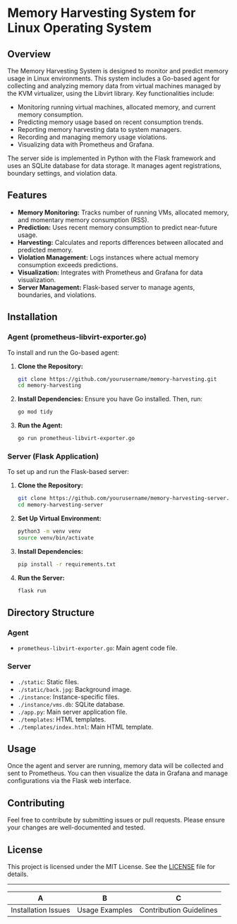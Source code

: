 # Memory Harvesting System for Linux Operating System

## Overview

The Memory Harvesting System is designed to monitor and predict memory usage in Linux environments. This system includes a Go-based agent for collecting and analyzing memory data from virtual machines managed by the KVM virtualizer, using the Libvirt library. Key functionalities include:

- Monitoring running virtual machines, allocated memory, and current memory consumption.
- Predicting memory usage based on recent consumption trends.
- Reporting memory harvesting data to system managers.
- Recording and managing memory usage violations.
- Visualizing data with Prometheus and Grafana.

The server side is implemented in Python with the Flask framework and uses an SQLite database for data storage. It manages agent registrations, boundary settings, and violation data.

## Features

- **Memory Monitoring:** Tracks number of running VMs, allocated memory, and momentary memory consumption (RSS).
- **Prediction:** Uses recent memory consumption to predict near-future usage.
- **Harvesting:** Calculates and reports differences between allocated and predicted memory.
- **Violation Management:** Logs instances where actual memory consumption exceeds predictions.
- **Visualization:** Integrates with Prometheus and Grafana for data visualization.
- **Server Management:** Flask-based server to manage agents, boundaries, and violations.

## Installation

### Agent (prometheus-libvirt-exporter.go)

To install and run the Go-based agent:

1. **Clone the Repository:**
   ```sh
   git clone https://github.com/yourusername/memory-harvesting.git
   cd memory-harvesting
   ```

2. **Install Dependencies:**
   Ensure you have Go installed. Then, run:
   ```sh
   go mod tidy
   ```

3. **Run the Agent:**
   ```sh
   go run prometheus-libvirt-exporter.go
   ```

### Server (Flask Application)

To set up and run the Flask-based server:

1. **Clone the Repository:**
   ```sh
   git clone https://github.com/yourusername/memory-harvesting-server.git
   cd memory-harvesting-server
   ```

2. **Set Up Virtual Environment:**
   ```sh
   python3 -m venv venv
   source venv/bin/activate
   ```

3. **Install Dependencies:**
   ```sh
   pip install -r requirements.txt
   ```

4. **Run the Server:**
   ```sh
   flask run
   ```

## Directory Structure

### Agent

- `prometheus-libvirt-exporter.go`: Main agent code file.

### Server

- `./static`: Static files.
- `./static/back.jpg`: Background image.
- `./instance`: Instance-specific files.
- `./instance/vms.db`: SQLite database.
- `./app.py`: Main server application file.
- `./templates`: HTML templates.
- `./templates/index.html`: Main HTML template.

## Usage

Once the agent and server are running, memory data will be collected and sent to Prometheus. You can then visualize the data in Grafana and manage configurations via the Flask web interface.

## Contributing

Feel free to contribute by submitting issues or pull requests. Please ensure your changes are well-documented and tested.

## License

This project is licensed under the MIT License. See the [LICENSE](LICENSE) file for details.

---

|A|B|C|
|-|-|-|
|Installation Issues|Usage Examples|Contribution Guidelines|
